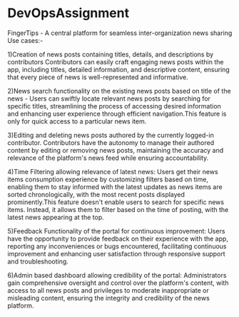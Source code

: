 # DevOpsAssignment

FingerTips -  A central platform for seamless inter-organization news sharing
Use cases:-

1)Creation of news posts containing titles, details, and descriptions by contributors Contributors can easily craft engaging news posts within the app, including titles, detailed information, and descriptive content, ensuring that every piece of news is well-represented and informative.

2)News search functionality on the existing news posts based on title of the news - Users can swiftly locate relevant news posts by searching for specific titles, streamlining the process of accessing desired information and enhancing user experience through efficient navigation.This feature is only for quick access to a particular news item.

3)Editing and deleting news posts authored by the currently logged-in contributor. Contributors have the autonomy to manage their authored content by editing or removing news posts, maintaining the accuracy and relevance of the platform's news feed while ensuring accountability.

4)Time Filtering allowing relevance of latest news: Users get their news items consumption experience by customizing filters based on time, enabling them to stay informed with the latest updates as news items are sorted chronologically, with the most recent posts displayed prominently.This feature doesn't enable users to search for specific news items. Instead, it allows them to filter based on the time of posting, with the latest news appearing at the top.

5)Feedback Functionality of the portal for continuous improvement: Users have the opportunity to provide feedback on their experience with the app, reporting any inconveniences or bugs encountered, facilitating continuous improvement and enhancing user satisfaction through responsive support and troubleshooting.

6)Admin based dashboard allowing credibility of the portal: Administrators gain comprehensive oversight and control over the platform's content, with access to all news posts and privileges to moderate inappropriate or misleading content, ensuring the integrity and credibility of the news platform.

